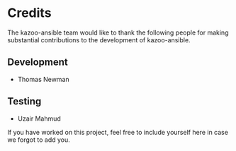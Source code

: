 # Credits
The kazoo-ansible team would like to thank the following people for 
making substantial contributions to the development of kazoo-ansible.

## Development
- Thomas Newman

## Testing
- Uzair Mahmud

If you have worked on this project, feel free to include yourself here 
in case we forgot to add you.
